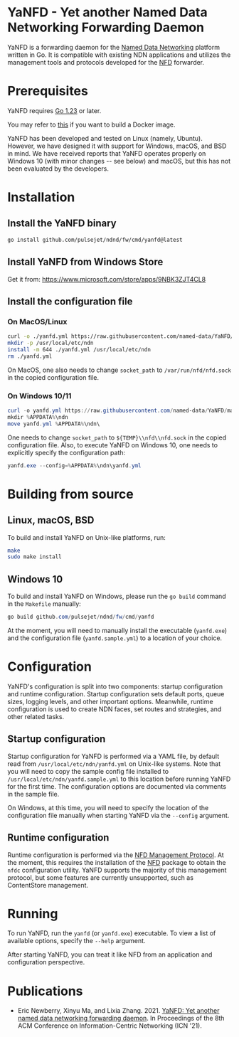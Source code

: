 # YaNFD - Yet another Named Data Networking Forwarding Daemon

YaNFD is a forwarding daemon for the [Named Data Networking](https://named-data.net) platform written in Go.
It is compatible with existing NDN applications and utilizes the management tools and protocols developed for the [NFD](https://github.com/named-data/NFD) forwarder.

# Prerequisites

YaNFD requires [Go 1.23](https://go.dev/doc/install) or later.

You may refer to [this](https://github.com/zjkmxy/YaNFD-docker) if you want to build a Docker image.

YaNFD has been developed and tested on Linux (namely, Ubuntu).
However, we have designed it with support for Windows, macOS, and BSD in mind.
We have received reports that YaNFD operates properly on Windows 10 (with minor changes -- see below) and macOS, but this has not been evaluated by the developers.

# Installation

## Install the YaNFD binary

```bash
go install github.com/pulsejet/ndnd/fw/cmd/yanfd@latest
```

## Install YaNFD from Windows Store

Get it from: https://www.microsoft.com/store/apps/9NBK3ZJT4CL8

## Install the configuration file

### On MacOS/Linux
```bash
curl -o ./yanfd.yml https://raw.githubusercontent.com/named-data/YaNFD/master/yanfd.sample.yml
mkdir -p /usr/local/etc/ndn
install -m 644 ./yanfd.yml /usr/local/etc/ndn
rm ./yanfd.yml
```

On MacOS, one also needs to change `socket_path` to `/var/run/nfd/nfd.sock` in the copied configuration file.

### On Windows 10/11

```powershell
curl -o yanfd.yml https://raw.githubusercontent.com/named-data/YaNFD/master/yanfd.sample.yml
mkdir %APPDATA%\ndn
move yanfd.yml %APPDATA%\ndn\
```

One needs to change `socket_path` to `${TEMP}\\nfd\\nfd.sock` in the copied configuration file.
Also, to execute YaNFD on Windows 10, one needs to explicitly specify the configuration path:

```powershell
yanfd.exe --config=%APPDATA%\ndn\yanfd.yml
```

# Building from source

## Linux, macOS, BSD

To build and install YaNFD on Unix-like platforms, run:

```bash
make
sudo make install
```

## Windows 10

To build and install YaNFD on Windows, please run the `go build` command in the `Makefile` manually:

```powershell
go build github.com/pulsejet/ndnd/fw/cmd/yanfd
```

At the moment, you will need to manually install the executable (`yanfd.exe`) and the configuration file (`yanfd.sample.yml`) to a location of your choice.

# Configuration

YaNFD's configuration is split into two components: startup configuration and runtime configuration.
Startup configuration sets default ports, queue sizes, logging levels, and other important options.
Meanwhile, runtime configuration is used to create NDN faces, set routes and strategies, and other related tasks.

## Startup configuration

Startup configuration for YaNFD is performed via a YAML file, by default read from `/usr/local/etc/ndn/yanfd.yml` on Unix-like systems.
Note that you will need to copy the sample config file installed to `/usr/local/etc/ndn/yanfd.sample.yml` to this location before running YaNFD for the first time.
The configuration options are documented via comments in the sample file.

On Windows, at this time, you will need to specify the location of the configuration file manually when starting YaNFD via the `--config` argument.

## Runtime configuration

Runtime configuration is performed via the [NFD Management Protocol](https://redmine.named-data.net/projects/nfd/wiki/Management).
At the moment, this requires the installation of the [NFD](https://github.com/named-data/NFD) package to obtain the `nfdc` configuration utility.
YaNFD supports the majority of this management protocol, but some features are currently unsupported, such as ContentStore management.

# Running

To run YaNFD, run the `yanfd` (or `yanfd.exe`) executable.
To view a list of available options, specify the `--help` argument.

After starting YaNFD, you can treat it like NFD from an application and configuration perspective.

# Publications

- Eric Newberry, Xinyu Ma, and Lixia Zhang. 2021. [YaNFD: Yet another named data networking forwarding daemon](https://dl.acm.org/doi/10.1145/3460417.3482969). In Proceedings of the 8th ACM Conference on Information-Centric Networking (ICN '21).
